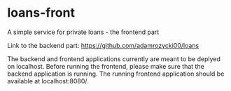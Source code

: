 # loans-front
A simple service for private loans - the frontend part

Link to the backend part:
https://github.com/adamrozycki00/loans

The backend and frontend applications currently are meant to be deplyed on localhost. Before running the frontend, please make sure that the backend application is running. The running frontend application should be available at localhost:8080/.
